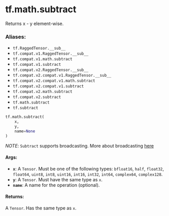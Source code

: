 <div itemscope itemtype="http://developers.google.com/ReferenceObject">
<meta itemprop="name" content="tf.math.subtract" />
<meta itemprop="path" content="Stable" />
</div>

# tf.math.subtract

Returns x - y element-wise.

### Aliases:

* `tf.RaggedTensor.__sub__`
* `tf.compat.v1.RaggedTensor.__sub__`
* `tf.compat.v1.math.subtract`
* `tf.compat.v1.subtract`
* `tf.compat.v2.RaggedTensor.__sub__`
* `tf.compat.v2.compat.v1.RaggedTensor.__sub__`
* `tf.compat.v2.compat.v1.math.subtract`
* `tf.compat.v2.compat.v1.subtract`
* `tf.compat.v2.math.subtract`
* `tf.compat.v2.subtract`
* `tf.math.subtract`
* `tf.subtract`

``` python
tf.math.subtract(
    x,
    y,
    name=None
)
```

<!-- Placeholder for "Used in" -->

*NOTE*: `Subtract` supports broadcasting. More about broadcasting
[here](http://docs.scipy.org/doc/numpy/user/basics.broadcasting.html)

#### Args:


* <b>`x`</b>: A `Tensor`. Must be one of the following types: `bfloat16`, `half`, `float32`, `float64`, `uint8`, `int8`, `uint16`, `int16`, `int32`, `int64`, `complex64`, `complex128`.
* <b>`y`</b>: A `Tensor`. Must have the same type as `x`.
* <b>`name`</b>: A name for the operation (optional).


#### Returns:

A `Tensor`. Has the same type as `x`.
